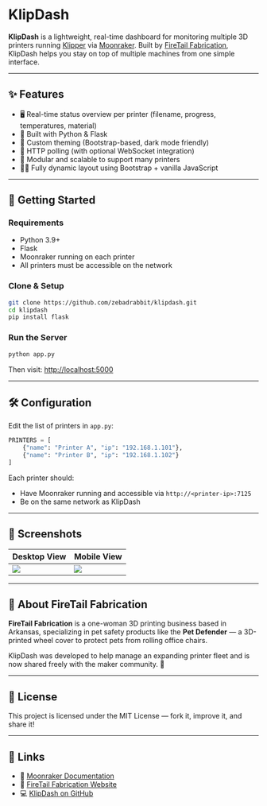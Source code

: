 
# KlipDash

**KlipDash** is a lightweight, real-time dashboard for monitoring multiple 3D printers running [Klipper](https://www.klipper3d.org/) via [Moonraker](https://moonraker.readthedocs.io/). Built by [FireTail Fabrication](https://firetailfab.com), KlipDash helps you stay on top of multiple machines from one simple interface.

---

## ✨ Features

- 🖥️ Real-time status overview per printer (filename, progress, temperatures, material)
- 🐍 Built with Python & Flask
- 🎨 Custom theming (Bootstrap-based, dark mode friendly)
- 📡 HTTP polling (with optional WebSocket integration)
- 🧩 Modular and scalable to support many printers
- 👩‍💻 Fully dynamic layout using Bootstrap + vanilla JavaScript

---

## 🚀 Getting Started

### Requirements

- Python 3.9+
- Flask
- Moonraker running on each printer
- All printers must be accessible on the network

### Clone & Setup

```bash
git clone https://github.com/zebadrabbit/klipdash.git
cd klipdash
pip install flask
```

### Run the Server

```bash
python app.py
```

Then visit: [http://localhost:5000](http://localhost:5000)

---

## 🛠 Configuration

Edit the list of printers in `app.py`:

```python
PRINTERS = [
    {"name": "Printer A", "ip": "192.168.1.101"},
    {"name": "Printer B", "ip": "192.168.1.102"}
]
```

Each printer should:
- Have Moonraker running and accessible via `http://<printer-ip>:7125`
- Be on the same network as KlipDash

---

## 📸 Screenshots

| Desktop View | Mobile View |
|--------------|-------------|
| ![](docs/screenshot-desktop.png) | ![](docs/screenshot-mobile.png) |

---

## 🐾 About FireTail Fabrication

**FireTail Fabrication** is a one-woman 3D printing business based in Arkansas, specializing in pet safety products like the **Pet Defender** — a 3D-printed wheel cover to protect pets from rolling office chairs.

KlipDash was developed to help manage an expanding printer fleet and is now shared freely with the maker community. 🧡

---

## 📜 License

This project is licensed under the MIT License — fork it, improve it, and share it!

---

## 🔗 Links

- 🔧 [Moonraker Documentation](https://moonraker.readthedocs.io/)
- 🐾 [FireTail Fabrication Website](https://firetailfab.com)
- 💻 [KlipDash on GitHub](https://github.com/zebadrabbit/klipdash)
